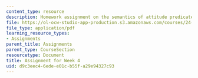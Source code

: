 ```yaml
---
content_type: resource
description: Homework assignment on the semantics of attitude predicates.
file: https://ol-ocw-studio-app-production.s3.amazonaws.com/courses/24-910-topics-in-linguistic-theory-propositional-attitudes-spring-2009/d9c3eec46edee01cb55fa29e94327c93_MIT24_910s09_assn03.pdf
file_type: application/pdf
learning_resource_types:
- Assignments
parent_title: Assignments
parent_type: CourseSection
resourcetype: Document
title: Assignment for Week 4
uid: d9c3eec4-6ede-e01c-b55f-a29e94327c93
---
```

